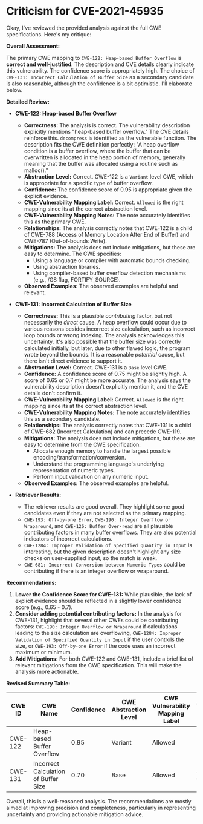 # Criticism for CVE-2021-45935

Okay, I've reviewed the provided analysis against the full CWE specifications. Here's my critique:

**Overall Assessment:**

The primary CWE mapping to `CWE-122: Heap-based Buffer Overflow` is **correct and well-justified**. The description and CVE details clearly indicate this vulnerability. The confidence score is appropriately high.  The choice of `CWE-131: Incorrect Calculation of Buffer Size` as a secondary candidate is also reasonable, although the confidence is a bit optimistic. I'll elaborate below.

**Detailed Review:**

*   **CWE-122: Heap-based Buffer Overflow**
    *   **Correctness:**  The analysis is correct.  The vulnerability description explicitly mentions "heap-based buffer overflow." The CVE details reinforce this. `decompress` is identified as the vulnerable function. The description fits the CWE definition perfectly: "A heap overflow condition is a buffer overflow, where the buffer that can be overwritten is allocated in the heap portion of memory, generally meaning that the buffer was allocated using a routine such as malloc()."
    *   **Abstraction Level:** Correct. CWE-122 is a `Variant` level CWE, which is appropriate for a specific type of buffer overflow.
    *   **Confidence:** The confidence score of 0.95 is appropriate given the explicit evidence.
    *   **CWE-Vulnerability Mapping Label:** Correct. `Allowed` is the right mapping since its at the correct abstraction level.
    *   **CWE-Vulnerability Mapping Notes:** The note accurately identifies this as the primary CWE.
    *   **Relationships:**  The analysis correctly notes that CWE-122 is a child of CWE-788 (Access of Memory Location After End of Buffer) and CWE-787 (Out-of-bounds Write).
    *   **Mitigations:** The analysis does not include mitigations, but these are easy to determine. The CWE specifies:
        *   Using a language or compiler with automatic bounds checking.
        *   Using abstraction libraries.
        *   Using compiler-based buffer overflow detection mechanisms (e.g., /GS flag, FORTIFY_SOURCE).
    *   **Observed Examples:** The observed examples are helpful and relevant.

*   **CWE-131: Incorrect Calculation of Buffer Size**
    *   **Correctness:** This is a plausible *contributing* factor, but not necessarily the *direct* cause. A heap overflow could occur due to various reasons besides incorrect size calculation, such as incorrect loop bounds or wrong indexing.  The analysis acknowledges this uncertainty. It's also possible that the buffer size was correctly calculated initially, but later, due to other flawed logic, the program wrote beyond the bounds. It is a reasonable *potential* cause, but there isn't direct evidence to support it.
    *   **Abstraction Level:** Correct. CWE-131 is a `Base` level CWE.
    *   **Confidence:** A confidence score of 0.75 might be slightly high. A score of 0.65 or 0.7 might be more accurate. The analysis says the vulnerability description doesn't explicitly mention it, and the CVE details don't confirm it.
     *   **CWE-Vulnerability Mapping Label:** Correct. `Allowed` is the right mapping since its at the correct abstraction level.
    *   **CWE-Vulnerability Mapping Notes:** The note accurately identifies this as a secondary candidate.
    *   **Relationships:** The analysis correctly notes that CWE-131 is a child of CWE-682 (Incorrect Calculation) and can precede CWE-119.
    *   **Mitigations:** The analysis does not include mitigations, but these are easy to determine from the CWE specification:
        *   Allocate enough memory to handle the largest possible encoding/transformation/conversion.
        *   Understand the programming language's underlying representation of numeric types.
        *   Perform input validation on any numeric input.
    *   **Observed Examples:** The observed examples are helpful.

*   **Retriever Results:**

    * The retriever results are good overall. They highlight some good candidates even if they are not selected as the primary mapping.
    * `CWE-193: Off-by-one Error`, `CWE-190: Integer Overflow or Wraparound`, and `CWE-126: Buffer Over-read` are all plausible contributing factors in many buffer overflows. They are also potential indicators of incorrect calculations.
    * `CWE-1284: Improper Validation of Specified Quantity in Input` is interesting, but the given description doesn't highlight any size checks on user-supplied input, so the match is weak.
    *  `CWE-681: Incorrect Conversion between Numeric Types` could be contributing if there is an integer overflow or wraparound.

**Recommendations:**

1.  **Lower the Confidence Score for CWE-131:** While plausible, the lack of explicit evidence should be reflected in a slightly lower confidence score (e.g., 0.65 - 0.7).
2.  **Consider adding potential contributing factors:** In the analysis for CWE-131, highlight that several other CWEs could be contributing factors: `CWE-190: Integer Overflow or Wraparound` if calculations leading to the size calculation are overflowing, `CWE-1284: Improper Validation of Specified Quantity in Input` if the user controls the size, or `CWE-193: Off-by-one Error` if the code uses an incorrect maximum or minimum.
3.  **Add Mitigations:** For both CWE-122 and CWE-131, include a brief list of relevant mitigations from the CWE specification. This will make the analysis more actionable.

**Revised Summary Table:**

| CWE ID | CWE Name | Confidence | CWE Abstraction Level | CWE Vulnerability Mapping Label | CWE-Vulnerability Mapping Notes |
|---|---|---|---|---|---|
| CWE-122 | Heap-based Buffer Overflow | 0.95 | Variant | Allowed | Primary CWE |
| CWE-131 | Incorrect Calculation of Buffer Size | 0.70 | Base | Allowed | Secondary Candidate |

Overall, this is a well-reasoned analysis. The recommendations are mostly aimed at improving precision and completeness, particularly in representing uncertainty and providing actionable mitigation advice.